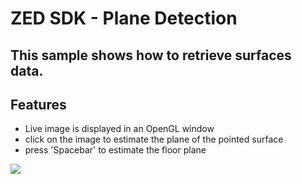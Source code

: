 # ZED SDK - Plane Detection

## This sample shows how to retrieve surfaces data.

## Features
 - Live image is displayed in an OpenGL window
 - click on the image to estimate the plane of the pointed surface
 - press 'Spacebar' to estimate the floor plane

![](https://raw.githubusercontent.com/wiki/stereolabs/zed-examples/gif/ZED_plane_detection.gif)
